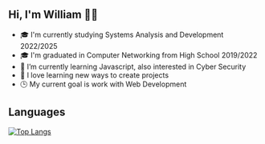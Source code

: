 ## Hi, I'm William 👨‍💻


- 🎓 I'm currently studying Systems Analysis and Development 2022/2025
- 🎓 I'm graduated in Computer Networking from High School 2019/2022
- 🌱 I’m currently learning Javascript, also interested in Cyber Security
- 📂 I love learning new ways to create projects
- 🕒 My current goal is work with Web Development
<h2 align="left">Languages</h2>

[![Top Langs](https://github-readme-stats.vercel.app/api/top-langs/?username=WillSouza21&layout=compact&theme=cobalt)](https://github.com/anuraghazra/github-readme-stats)


